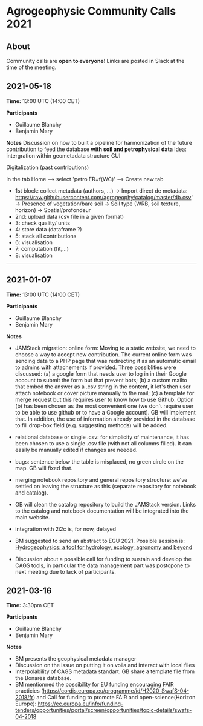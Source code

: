 # Agrogeophysic Community Calls 2021

## About

Community calls are **open to everyone**! Links are posted in Slack at the time of the meeting.


## 2021-05-18

**Time:** 13:00 UTC (14:00 CET)

**Participants**

- Guillaume Blanchy
- Benjamin Mary

**Notes**
Discussion on how to built a pipeline for harmonization of the future contribution to feed the database **with soil and petrophysical data**
Idea: intergration within geometadata structure GUI

Digitalization (past contributions)

In the tab Home --> select 'petro ER=f(WC)' --> Create new tab
- 1st block: collect metadata (authors, ...)
   -> Import direct de metadata: https://raw.githubusercontent.com/agrogeophy/catalog/master/db.csv'
   -> Presence of vegetation/bare soil
   -> Soil type (WRB, soil texture, horizon)
   -> Spatial/profondeur
- 2nd: upload data (csv file in a given format)
- 3: check quality/ units
- 4: store data (dataframe ?)
- 5: stack all contributions
- 6: visualisation
- 7: computation (fit,...)
- 8: visualisation

----

## 2021-01-07

**Time:** 13:00 UTC (14:00 CET)

**Participants**

- Guillaume Blanchy
- Benjamin Mary

**Notes**
- JAMStack migration: online form:
Moving to a static website, we need to choose a way to accept new contribution. The current online form was sending data to a PHP page that was redirecting it as an automatic email to admins with attachements if provided. Three possiblities were discussed:
  (a) a google form that needs user to log in in their Google account to submit the form but that prevent bots;
  (b) a custom mailto that embed the answer as a .csv string in the content, it let's then user attach notebook or cover picture manually to the mail;
  (c) a template for merge request but this requires user to know how to use Github.
Option (b) has been chosen as the most convenient one (we don't require user to be able to use github or to have a Google account). GB will implement that. In addition, the use of information already provided in the database to fill drop-box field (e.g. suggesting methods) will be added.

- relational database or single .csv: for simplicity of maintenance, it has been chosen to use a single .csv file (with not all columns filled). It can easily be manually edited if changes are needed.

- bugs: sentence below the table is misplaced, no green circle on the map. GB will fixed that.

- merging notebook repository and general repository structure: we've settled on leaving the structure as this (separate repository for notebook and catalog).

- GB will clean the catalog repository to  build the JAMStack version. Links to the catalog and notebook documentation will be integrated into the main website.

- integration with 2i2c is, for now, delayed

- BM suggested to send an abstract to EGU 2021. Possible session is: [Hydrogeophysics: a tool for hydrology, ecology, agronomy and beyond](https://meetingorganizer.copernicus.org/EGU21/session/39484)

- Discussion about a possible call for funding to sustain and develop the CAGS tools, in particular the data management part was postopone to next meeting due to lack of participants.


## 2021-03-16

**Time:** 3:30pm CET
  
**Participants**

- Guillaume Blanchy
- Benjamin Mary

**Notes**
- BM presents the geophysical metadata manager
- Discussion on the issue on putting it on voila and interact with local files
- Interpolability of CAGS metadata standart. GB share a template file from the Bonares database.
- BM mentionned the possibility for EU funding encouraging FAIR practicies (https://cordis.europa.eu/programme/id/H2020_SwafS-04-2018/fr) and Call for funding to promote FAIR and open-science(Horizon Europe): https://ec.europa.eu/info/funding-tenders/opportunities/portal/screen/opportunities/topic-details/swafs-04-2018




